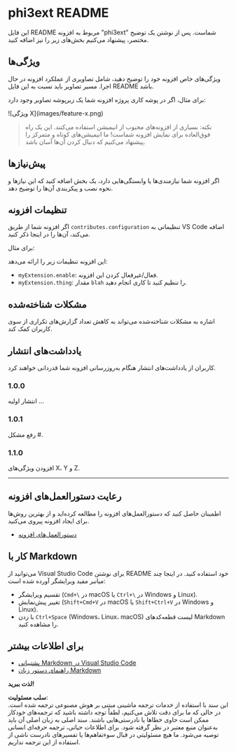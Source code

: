 # phi3ext README

این فایل README مربوط به افزونه "phi3ext" شماست. پس از نوشتن یک توضیح مختصر، پیشنهاد می‌کنیم بخش‌های زیر را نیز اضافه کنید.

## ویژگی‌ها

ویژگی‌های خاص افزونه خود را توضیح دهید، شامل تصاویری از عملکرد افزونه در حال اجرا. مسیر تصاویر باید نسبت به این فایل README باشد.

برای مثال، اگر در پوشه کاری پروژه افزونه شما یک زیرپوشه تصاویر وجود دارد:

\!\[ویژگی X\]\(images/feature-x.png\)

> نکته: بسیاری از افزونه‌های محبوب از انیمیشن استفاده می‌کنند. این یک راه فوق‌العاده برای نمایش افزونه شماست! ما انیمیشن‌های کوتاه و متمرکز را پیشنهاد می‌کنیم که دنبال کردن آن‌ها آسان باشد.

## پیش‌نیازها

اگر افزونه شما نیازمندی‌ها یا وابستگی‌هایی دارد، یک بخش اضافه کنید که این نیازها و نحوه نصب و پیکربندی آن‌ها را توضیح دهد.

## تنظیمات افزونه

اگر افزونه شما از طریق `contributes.configuration` تنظیماتی به VS Code اضافه می‌کند، آن‌ها را در اینجا ذکر کنید.

برای مثال:

این افزونه تنظیمات زیر را ارائه می‌دهد:

* `myExtension.enable`: فعال/غیرفعال کردن این افزونه.
* `myExtension.thing`: مقدار `blah` را تنظیم کنید تا کاری انجام دهید.

## مشکلات شناخته‌شده

اشاره به مشکلات شناخته‌شده می‌تواند به کاهش تعداد گزارش‌های تکراری از سوی کاربران کمک کند.

## یادداشت‌های انتشار

کاربران از یادداشت‌های انتشار هنگام به‌روزرسانی افزونه شما قدردانی خواهند کرد.

### 1.0.0

انتشار اولیه ...

### 1.0.1

رفع مشکل #.

### 1.1.0

افزودن ویژگی‌های X، Y و Z.

---

## رعایت دستورالعمل‌های افزونه

اطمینان حاصل کنید که دستورالعمل‌های افزونه را مطالعه کرده‌اید و از بهترین روش‌ها برای ایجاد افزونه پیروی می‌کنید.

* [دستورالعمل‌های افزونه](https://code.visualstudio.com/api/references/extension-guidelines?WT.mc_id=aiml-137032-kinfeylo)

## کار با Markdown

می‌توانید از Visual Studio Code برای نوشتن README خود استفاده کنید. در اینجا چند میانبر مفید ویرایشگر آورده شده است:

* تقسیم ویرایشگر (`Cmd+\` در macOS یا `Ctrl+\` در Windows و Linux).
* تغییر پیش‌نمایش (`Shift+Cmd+V` در macOS یا `Shift+Ctrl+V` در Windows و Linux).
* با زدن `Ctrl+Space` (Windows، Linux، macOS) لیست قطعه‌کدهای Markdown را مشاهده کنید.

## برای اطلاعات بیشتر

* [پشتیبانی Markdown در Visual Studio Code](http://code.visualstudio.com/docs/languages/markdown?WT.mc_id=aiml-137032-kinfeylo)
* [راهنمای دستور زبان Markdown](https://help.github.com/articles/markdown-basics/)

**لذت ببرید!**

**سلب مسئولیت**:  
این سند با استفاده از خدمات ترجمه ماشینی مبتنی بر هوش مصنوعی ترجمه شده است. در حالی که ما برای دقت تلاش می‌کنیم، لطفاً توجه داشته باشید که ترجمه‌های خودکار ممکن است حاوی خطاها یا نادرستی‌هایی باشند. سند اصلی به زبان اصلی آن باید به‌عنوان منبع معتبر در نظر گرفته شود. برای اطلاعات حیاتی، ترجمه حرفه‌ای انسانی توصیه می‌شود. ما هیچ مسئولیتی در قبال سوءتفاهم‌ها یا تفسیرهای نادرست ناشی از استفاده از این ترجمه نداریم.